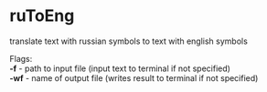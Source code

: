 # ruToEng
translate text with russian symbols to text with english symbols

Flags:  
**-f** - path to input file (input text to terminal if not specified)  
**-wf** - name of output file (writes result to terminal if not specified)
